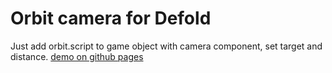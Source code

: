 # Orbit camera for Defold

Just add orbit.script to game object with camera component, set target and distance.
[demo on github pages](https://abadonna.github.io/defold-orbit-camera/)
